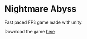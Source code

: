 # Nightmare Abyss

Fast paced FPS game made with unity.

Download the game [here](https://simple-team.itch.io/nightmare-abyss)
